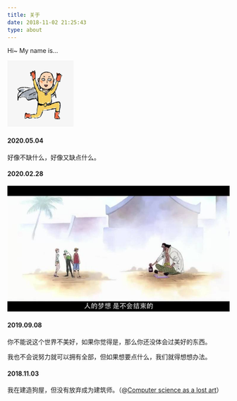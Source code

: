 ```yaml
---
title: 关于
date: 2018-11-02 21:25:43
type: about
---
```


Hi~ My name is...

<img src="img/avatar.jpg" width="150px" style="margin-left:0;" class="no-shadow">

<!-- 
### 导航

<p>
生活：
<a href="#ex1" id="ex1Btn" rel="modal:open">网易云音乐</a> 
</p>

<div id="ex1" class="modal">
  <img src="img/music.jpg" width="60%" class="no-shadow">
  <a href="#" rel="modal:close">关闭</a>
</div>

<script>
$("#ex1Btn").click(function() {
  $(this).modal({
    escapeClose: true,
    clickClose: true,
    showClose: true,
    fadeDuration: 100
  });
  return false
})
</script> 
-->

#### 2020.05.04

好像不缺什么，好像又缺点什么。

#### 2020.02.28

<img src="img/dream.jpeg" width="650px" style="margin-left:0;" class="no-shadow">

#### 2019.09.08

你不能说这个世界不美好，如果你觉得是，那么你还没体会过美好的东西。

我也不会说努力就可以拥有全部，但如果想要点什么，我们就得想想办法。

#### 2018.11.03

我在建造狗屋，但没有放弃成为建筑师。（@[Computer science as a lost art](http://rubyhacker.com/blog2/20150917.html)）
